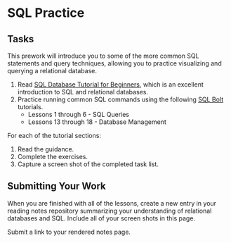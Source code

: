 # SQL Practice

## Tasks
This prework will introduce you to some of the more common SQL statements and query techniques, allowing you to practice visualizing and querying a relational database.

1. Read [SQL Database Tutorial for Beginners](https://www.computer-pdf.com/3-sql-database-tutorial-for-beginners), which is an excellent introduction to SQL and relational databases.
2. Practice running common SQL commands using the following [SQL Bolt](https://sqlbolt.com/) tutorials.
    - Lessons 1 through 6 - SQL Queries
    - Lessons 13 through 18 - Database Management

For each of the tutorial sections:

1. Read the guidance.
2. Complete the exercises.
3. Capture a screen shot of the completed task list.

## Submitting Your Work
When you are finished with all of the lessons, create a new entry in your reading notes repository summarizing your understanding of relational databases and SQL. Include all of your screen shots in this page.

Submit a link to your rendered notes page.